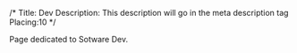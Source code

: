 /*
Title: Dev
Description: This description will go in the meta description tag
Placing:10
*/

Page dedicated to Sotware Dev.
